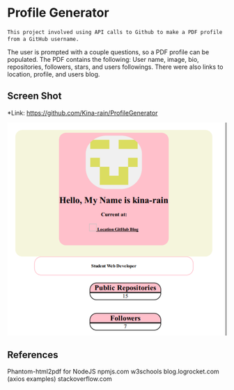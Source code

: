 # Profile Generator
    This project involved using API calls to Github to make a PDF profile from a GitHub username. 
The user is prompted with a couple questions, so a PDF profile can be populated. The PDF contains the
following: User name, image, bio, repositories, followers, stars, and users followings. There were also 
links to location, profile, and users blog.

## Screen Shot

*Link: https://github.com/Kina-rain/ProfileGenerator

![alt text][screenshot]

[screenshot]: https://github.com/Kina-rain/ProfileGenerator/blob/master/screenShot.png "Portfolio Generator"


## References
Phantom-html2pdf for NodeJS
npmjs.com
w3schools
blog.logrocket.com (axios examples)
stackoverflow.com
